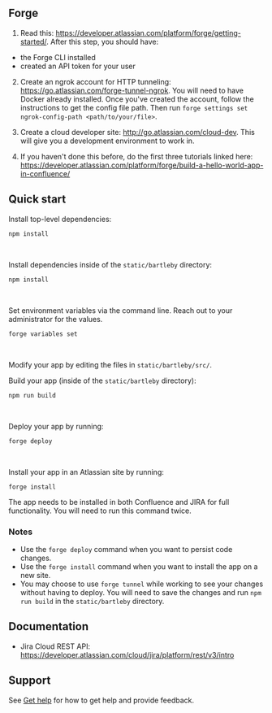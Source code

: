 ## Forge

1. Read this: https://developer.atlassian.com/platform/forge/getting-started/. After this step, you should have:
  - the Forge CLI installed
  - created an API token for your user
 
2. Create an ngrok account for HTTP tunneling: https://go.atlassian.com/forge-tunnel-ngrok. You will need to have Docker already installed. Once you've created the account, follow the instructions to get the config file path. Then run `forge settings set ngrok-config-path <path/to/your/file>`.
 
3. Create a cloud developer site: http://go.atlassian.com/cloud-dev. This will give you a development environment to work in.
 
4. If you haven't done this before, do the first three tutorials linked here: https://developer.atlassian.com/platform/forge/build-a-hello-world-app-in-confluence/


## Quick start

Install top-level dependencies:
```
npm install
```
<br />

Install dependencies inside of the `static/bartleby` directory:
```
npm install
```
<br />

Set environment variables via the command line. Reach out to your administrator for the values.
```
forge variables set
```
<br />

Modify your app by editing the files in `static/bartleby/src/`.

Build your app (inside of the `static/bartleby` directory):
```
npm run build
```
<br />

Deploy your app by running:

```
forge deploy
```
<br />

Install your app in an Atlassian site by running:
```
forge install
```
The app needs to be installed in both Confluence and JIRA for full functionality. You will need to run this command twice.

### Notes
- Use the `forge deploy` command when you want to persist code changes.
- Use the `forge install` command when you want to install the app on a new site.
- You may choose to use `forge tunnel` while working to see your changes without having to deploy. You will need to save the changes and run `npm run build` in the `static/bartleby` directory.

## Documentation
- Jira Cloud REST API: https://developer.atlassian.com/cloud/jira/platform/rest/v3/intro


## Support

See [Get help](https://developer.atlassian.com/platform/forge/get-help/) for how to get help and provide feedback.




